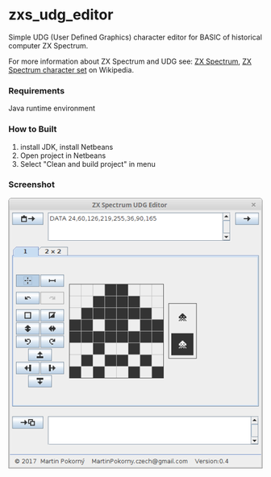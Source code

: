 zxs_udg_editor
==============

Simple UDG (User Defined Graphics) character editor for BASIC of historical computer ZX Spectrum.

For more information about ZX Spectrum and UDG see: 
[ZX Spectrum](https://en.wikipedia.org/wiki/ZX_Spectrum), [ZX Spectrum character set](https://en.wikipedia.org/wiki/ZX_Spectrum_character_set) on Wikipedia.

### Requirements
Java runtime environment

### How to Built
1. install JDK, install Netbeans
1. Open project in Netbeans
2. Select "Clean and build project" in menu

### Screenshot
![screenshot_1](screenshots/Screenshot_v0.4_1.png)
